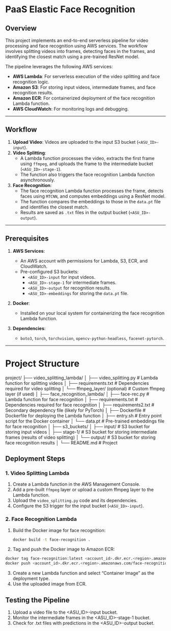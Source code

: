 # PaaS Elastic Face Recognition

## Overview

This project implements an end-to-end serverless pipeline for video processing and face recognition using AWS services. The workflow involves splitting videos into frames, detecting faces in the frames, and identifying the closest match using a pre-trained ResNet model.

The pipeline leverages the following AWS services:
- **AWS Lambda**: For serverless execution of the video splitting and face recognition logic.
- **Amazon S3**: For storing input videos, intermediate frames, and face recognition results.
- **Amazon ECR**: For containerized deployment of the face recognition Lambda function.
- **AWS CloudWatch**: For monitoring logs and debugging.

---

## Workflow

1. **Upload Video**: Videos are uploaded to the input S3 bucket (`<ASU_ID>-input`).
2. **Video Splitting**: 
   - A Lambda function processes the video, extracts the first frame using `ffmpeg`, and uploads the frame to the intermediate bucket (`<ASU_ID>-stage-1`).
   - The function also triggers the face recognition Lambda function asynchronously.
3. **Face Recognition**:
   - The face recognition Lambda function processes the frame, detects faces using `MTCNN`, and computes embeddings using a ResNet model.
   - The function compares the embeddings to those in the `data.pt` file and identifies the closest match.
   - Results are saved as `.txt` files in the output bucket (`<ASU_ID>-output`).

---

## Prerequisites

1. **AWS Services**:
   - An AWS account with permissions for Lambda, S3, ECR, and CloudWatch.
   - Pre-configured S3 buckets:
     - `<ASU_ID>-input` for input videos.
     - `<ASU_ID>-stage-1` for intermediate frames.
     - `<ASU_ID>-output` for recognition results.
     - `<ASU_ID>-embeddings` for storing the `data.pt` file.

2. **Docker**:
   - Installed on your local system for containerizing the face recognition Lambda function.

3. **Dependencies**:
   - `boto3`, `torch`, `torchvision`, `opencv-python-headless`, `facenet-pytorch`.

---

# Project Structure

project/
├── video_splitting_lambda/
│   ├── video_splitting.py        # Lambda function for splitting videos
│   ├── requirements.txt        # Dependencies required for video splitting
│   └── ffmpeg_layer/ (optional)  # Custom ffmpeg layer (if used)
│
├── face_recognition_lambda/
│   ├── face-rec.py                # Lambda function for face recognition
│   ├── requirements.txt          # Dependencies required for face recognition
│   ├── requirements2.txt         # Secondary dependency file (likely for PyTorch)
│   ├── Dockerfile                # Dockerfile for deploying the Lambda function
│   ├── entry.sh                   # Entry point script for the Docker container
│   └── data.pt                    # Pre-trained embeddings file for face recognition
│
├── s3_buckets/
│   ├── input/                    # S3 bucket for storing input videos
│   ├── stage-1/                   # S3 bucket for storing intermediate frames (results of video splitting)
│   └── output/                   # S3 bucket for storing face recognition results
│
└── README.md                     # Project 

## Deployment Steps

### 1. **Video Splitting Lambda**
1. Create a Lambda function in the AWS Management Console.
2. Add a pre-built `ffmpeg` layer or upload a custom ffmpeg layer to the Lambda function.
3. Upload the `video_splitting.py` code and its dependencies.
4. Configure the S3 trigger for the input bucket (`<ASU_ID>-input`).

### 2. **Face Recognition Lambda**
1. Build the Docker image for face recognition:
   ```bash
   docker build -t face-recognition .
   ```
2.	Tag and push the Docker image to Amazon ECR:
  ```bash
  docker tag face-recognition:latest <account_id>.dkr.ecr.<region>.amazonaws.com/face-recognition:latest
  docker push <account_id>.dkr.ecr.<region>.amazonaws.com/face-recognition:latest
  ```
3.	Create a new Lambda function and select “Container Image” as the deployment type.
4.	Use the uploaded image from ECR.
## Testing the Pipeline

1.	Upload a video file to the <ASU_ID>-input bucket.
2.	Monitor the intermediate frames in the <ASU_ID>-stage-1 bucket.
3.	Check for .txt files with predictions in the <ASU_ID>-output bucket.
